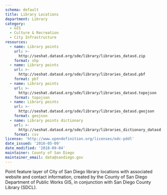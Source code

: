 ```yaml
---
schema: default
title: Library Locations
department: Library
category:
  - GIS
  - Culture & Recreation
  - City Infrastructure
resources:
  - name: Library points
    url: >-
      http://seshat.datasd.org/sde/library/libraries_datasd.zip
    format: shp
  - name: Library points
    url: >-
      http://seshat.datasd.org/sde/library/libraries_datasd.pbf
    format: pbf
  - name: Library points
    url: >-
      http://seshat.datasd.org/sde/library/libraries_datasd.topojson
    format: topojson
  - name: Library points
    url: >-
      http://seshat.datasd.org/sde/library/libraries_datasd.geojson
    format: geojson
  - name: Library points dictionary
    url: >-
      http://seshat.datasd.org/sde/library/libraries_dictionary_datasd.csv
    format: csv
license: 'http://www.opendefinition.org/licenses/odc-pddl'
date_issued: '2016-05-09'
date_modified: '2018-09-04'
maintainer: County of San Diego
maintainer_email: data@sandiego.gov
---
```

Point feature layer of City of San Diego library locations with associated website and contact information, created by the County of San Diego Department of Public Works GIS, in conjunction with San Diego County Library (SDCL).
